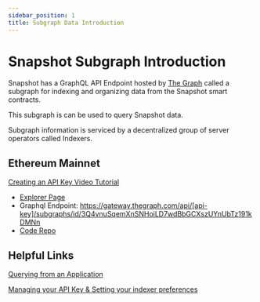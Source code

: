 ```yaml
---
sidebar_position: 1
title: Subgraph Data Introduction
---
```


# Snapshot Subgraph Introduction

Snapshot has a GraphQL API Endpoint hosted by [The Graph](https://thegraph.com/docs/about/introduction#what-the-graph-is) called a subgraph for indexing and organizing data from the Snapshot smart contracts.

This subgraph is can be used to query Snapshot data.

Subgraph information is serviced by a decentralized group of server operators called Indexers.

## Ethereum Mainnet

[Creating an API Key Video Tutorial](https://www.youtube.com/watch?v=UrfIpm-Vlgs)

- [Explorer Page](https://thegraph.com/explorer/subgraph?id=FVmuv3TndQDNd2BWARV8Y27yuKKukryKXPzvAS5E7htC&view=Overview)
- Graphql Endpoint: https://gateway.thegraph.com/api/[api-key]/subgraphs/id/3Q4vnuSqemXnSNHoiLD7wdBbGCXszUYnUbTz191kDMNn
- [Code Repo](https://github.com/snapshot-labs/snapshot-subgraph)

## Helpful Links

[Querying from an Application](https://thegraph.com/docs/en/developer/querying-from-your-app/)

[Managing your API Key & Setting your indexer preferences](https://thegraph.com/docs/en/studio/managing-api-keys/)
